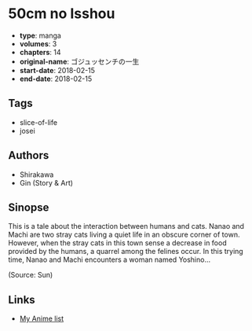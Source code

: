 # 50cm no Isshou

-   **type**: manga
-   **volumes**: 3
-   **chapters**: 14
-   **original-name**: ゴジュッセンチの一生
-   **start-date**: 2018-02-15
-   **end-date**: 2018-02-15

## Tags

-   slice-of-life
-   josei

## Authors

-   Shirakawa
-   Gin (Story & Art)

## Sinopse

This is a tale about the interaction between humans and cats. Nanao and Machi are two stray cats living a quiet life in an obscure corner of town. However, when the stray cats in this town sense a decrease in food provided by the humans, a quarrel among the felines occur. In this trying time, Nanao and Machi encounters a woman named Yoshino...

(Source: Sun)

## Links

-   [My Anime list](https://myanimelist.net/manga/113667/50cm_no_Isshou)

